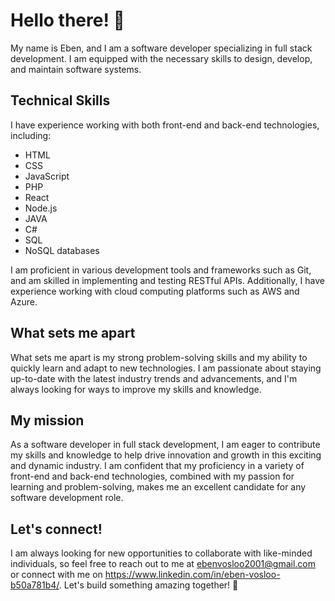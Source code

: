 # Hello there! :wave:

My name is Eben, and I am a software developer specializing in full stack development. I am equipped with the necessary skills to design, develop, and maintain software systems. 

## Technical Skills
I have experience working with both front-end and back-end technologies, including:
- HTML
- CSS
- JavaScript
- PHP
- React
- Node.js
- JAVA
- C#
- SQL
- NoSQL databases

I am proficient in various development tools and frameworks such as Git, and am skilled in implementing and testing RESTful APIs. Additionally, I have experience working with cloud computing platforms such as AWS and Azure.

## What sets me apart
What sets me apart is my strong problem-solving skills and my ability to quickly learn and adapt to new technologies. I am passionate about staying up-to-date with the latest industry trends and advancements, and I'm always looking for ways to improve my skills and knowledge.

## My mission
As a software developer in full stack development, I am eager to contribute my skills and knowledge to help drive innovation and growth in this exciting and dynamic industry. I am confident that my proficiency in a variety of front-end and back-end technologies, combined with my passion for learning and problem-solving, makes me an excellent candidate for any software development role.

## Let's connect!
I am always looking for new opportunities to collaborate with like-minded individuals, so feel free to reach out to me at ebenvosloo2001@gmail.com or connect with me on https://www.linkedin.com/in/eben-vosloo-b50a781b4/. Let's build something amazing together! :rocket:
